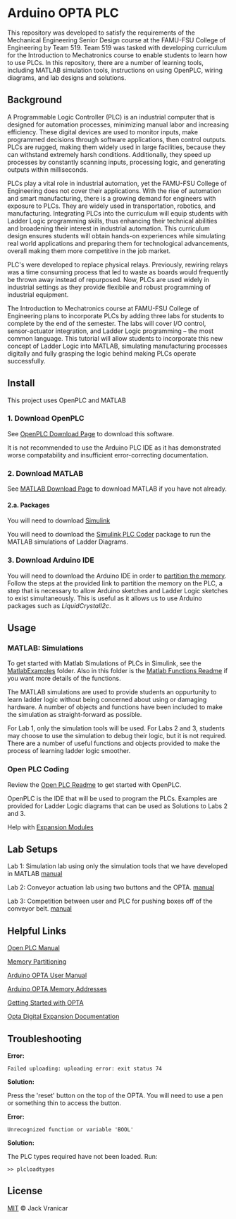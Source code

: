 # Arduino OPTA PLC

This repository was developed to satisfy the requirements of the Mechanical Engineering Senior Design course at the FAMU-FSU College of Engineering by Team 519. 
Team 519 was tasked with developing curriculum for the Introduction to Mechatronics course to enable students to learn how to use PLCs. In this repository, there 
are a number of learning tools, including MATLAB simulation tools, instructions on using OpenPLC, wiring diagrams, and lab designs and solutions.

## Background

A Programmable Logic Controller (PLC) is an industrial computer that is designed for automation processes, minimizing manual labor and increasing efficiency. These digital devices are used to monitor inputs, make programmed decisions through software applications, then control outputs. PLCs are rugged, making them widely used in large facilities, because they can withstand extremely harsh conditions. Additionally, they speed up processes by constantly scanning inputs, processing logic, and generating outputs within milliseconds.

PLCs play a vital role in industrial automation, yet the FAMU-FSU College of Engineering does not cover their applications. With the rise of automation and smart manufacturing, there is a growing demand for engineers with exposure to PLCs. They are widely used in transportation, robotics, and manufacturing. Integrating PLCs into the curriculum will equip students with Ladder Logic programming skills, thus enhancing their technical abilities and broadening their interest in industrial automation. This curriculum design ensures students will obtain hands-on experiences while simulating real world applications and preparing them for technological advancements, overall making them more competitive in the job market. 

PLC's were developed to replace physical relays. Previously, rewiring relays was a time consuming process that led to waste as boards would frequently be thrown 
away instead of repurposed. Now, PLCs are used widely in industrial settings as they provide flexibile and robust programming of industrial equipment.

The Introduction to Mechatronics course at FAMU-FSU College of Engineering plans to incorporate PLCs by adding three labs for students to complete by the end of the semester. The labs will cover I/O control, sensor-actuator integration, and Ladder Logic programming – the most common language. This tutorial will allow students to incorporate this new concept of Ladder Logic into MATLAB, simulating manufacturing processes digitally and fully grasping the logic behind making PLCs operate successfully.  

## Install

This project uses OpenPLC and MATLAB

### 1. Download OpenPLC

See [OpenPLC Download Page](https://autonomylogic.com/download) to download this software.

It is not recommended to use the Arduino PLC IDE as it has demonstrated worse compatability and insufficient error-correcting documentation.
### 2. Download MATLAB

See [MATLAB Download Page](https://www.mathworks.com/help/install/ug/install-products-with-internet-connection.html) to download MATLAB if you have not already.

#### 2.a. Packages

You will need to download [Simulink](https://www.mathworks.com/products/simulink.html)

You will need to download the [Simulink PLC Coder](https://www.mathworks.com/help//releases/R2021a/plccoder/index.html?s_tid=CRUX_lftnav) package to run the MATLAB simulations of Ladder Diagrams.

### 3. Download Arduino IDE

You will need to download the Arduino IDE in order to [partition the memory](https://docs.arduino.cc/tutorials/opta/memory-partitioning/). Follow the steps at the 
provided link to partition the memory on the PLC, a step that is necessary to allow Arduino sketches and Ladder Logic sketches to exist simultaneously. This is 
useful as it allows us to use Arduino packages such as _LiquidCrystalI2c_.

## Usage

### MATLAB: Simulations
To get started with Matlab Simulations of PLCs in Simulink, see the [MatlabExamples](MatlabExamples) folder.
Also in this folder is the [Matlab Functions Readme](MatlabExamples/README.md) if you want more details of the functions.

The MATLAB simulations are used to provide students an oppurtunity to learn ladder logic without 
being concerned about using or damaging hardware. A number of objects and functions have been included to make the simulation as 
straight-forward as possible. 

For Lab 1, only the simulation tools will be used. For Labs 2 and 3, students may choose to use the simulation to 
debug their logic, but it is not required. There are a number of useful functions and objects provided to make the process of learning ladder 
logic smoother.

### Open PLC Coding

Review the [Open PLC Readme](OpenPLCFolders/README.md) to get started with OpenPLC.

OpenPLC is the IDE that will be used to program the PLCs. Examples are provided for Ladder Logic diagrams that can be used as Solutions to Labs 2 and 3.

Help with [Expansion Modules](ArduinoIDEFolders/README.md#using-an-expansion-module-with-openplc-and-arduino-ide)

## Lab Setups

Lab 1: Simulation lab using only the simulation tools that we have developed in MATLAB [manual](Resources/LabManuals/Lab1Manual.txt)

Lab 2: Conveyor actuation lab using two buttons and the OPTA. [manual](Resources/LabManuals/Lab2Manual.txt)


Lab 3: Competition between user and PLC for pushing boxes off of the conveyor belt. [manual](Resources/LabManuals/Lab3Manual.txt)

## Helpful Links

[Open PLC Manual](https://autonomylogic.com/docs/openplc-overview/)

[Memory Partitioning](https://docs.arduino.cc/tutorials/opta/memory-partitioning/)

[Arduino OPTA User Manual](https://docs.arduino.cc/tutorials/opta/user-manual/)

[Arduino OPTA Memory Addresses](https://autonomylogic.com/docs/2-4-physical-addressing/)

[Getting Started with OPTA](https://opta.findernet.com/en/tutorial/getting-started)

[Opta Digital Expansion Documentation](https://docs.arduino.cc/tutorials/opta/user-manual/#opta-digital-expansions)

## Troubleshooting

__Error:__

```
Failed uploading: uploading error: exit status 74

```
__Solution:__

Press the 'reset' button on the top of the OPTA. You will need to use a pen or something thin to access the button.

__Error:__

```
Unrecognized function or variable 'BOOL'

```
__Solution:__

The PLC types required have not been loaded. Run: 
```
>> plcloadtypes
```

## License
[MIT](LICENSE) © Jack Vranicar

